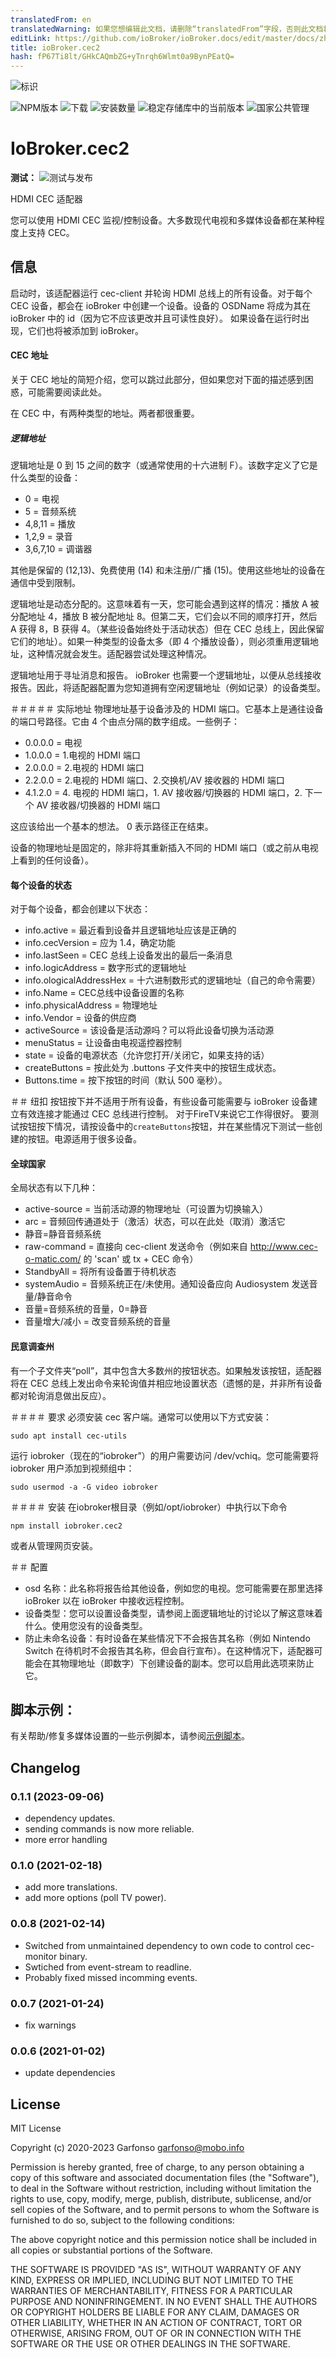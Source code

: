 ```yaml
---
translatedFrom: en
translatedWarning: 如果您想编辑此文档，请删除“translatedFrom”字段，否则此文档将再次自动翻译
editLink: https://github.com/ioBroker/ioBroker.docs/edit/master/docs/zh-cn/adapterref/iobroker.cec2/README.md
title: ioBroker.cec2
hash: fP67Ti8lt/GHkCAQmbZG+yTnrqh6Wlmt0a9BynPEatQ=
---
```

![标识](../../../en/adapterref/iobroker.cec2/admin/cec2.png)

![NPM版本](https://img.shields.io/npm/v/iobroker.cec2.svg)
![下载](https://img.shields.io/npm/dm/iobroker.cec2.svg)
![安装数量](https://iobroker.live/badges/cec2-installed.svg)
![稳定存储库中的当前版本](https://iobroker.live/badges/cec2-stable.svg)
![国家公共管理](https://nodei.co/npm/iobroker.cec2.png?downloads=true)

# IoBroker.cec2
**测试：** ![测试与发布](https://github.com/iobroker-community-adapters/ioBroker.cec2/workflows/Test%20and%20Release/badge.svg)

HDMI CEC 适配器

您可以使用 HDMI CEC 监视/控制设备。大多数现代电视和多媒体设备都在某种程度上支持 CEC。

## 信息
启动时，该适配器运行 cec-client 并轮询 HDMI 总线上的所有设备。对于每个 CEC 设备，都会在 ioBroker 中创建一个设备。设备的 OSDName 将成为其在 ioBroker 中的 id（因为它不应该更改并且可读性良好）。
如果设备在运行时出现，它们也将被添加到 ioBroker。

#### CEC 地址
关于 CEC 地址的简短介绍，您可以跳过此部分，但如果您对下面的描述感到困惑，可能需要阅读此处。

在 CEC 中，有两种类型的地址。两者都很重要。

##### 逻辑地址
逻辑地址是 0 到 15 之间的数字（或通常使用的十六进制 F）。该数字定义了它是什么类型的设备：

* 0 = 电视
* 5 = 音频系统
* 4,8,11 = 播放
* 1,2,9 = 录音
* 3,6,7,10 = 调谐器

其他是保留的 (12,13)、免费使用 (14) 和未注册/广播 (15)。使用这些地址的设备在通信中受到限制。

逻辑地址是动态分配的。这意味着有一天，您可能会遇到这样的情况：播放 A 被分配地址 4，播放 B 被分配地址 8。但第二天，它们会以不同的顺序打开，然后 A 获得 8，B 获得 4。（某些设备始终处于活动状态）但在 CEC 总线上，因此保留它们的地址）。如果一种类型的设备太多（即 4 个播放设备），则必须重用逻辑地址，这种情况就会发生。适配器尝试处理这种情况。

逻辑地址用于寻址消息和报告。
ioBroker 也需要一个逻辑地址，以便从总线接收报告。因此，将适配器配置为您知道拥有空闲逻辑地址（例如记录）的设备类型。

＃＃＃＃＃ 实际地址
物理地址基于设备涉及的 HDMI 端口。它基本上是通往设备的端口号路径。它由 4 个由点分隔的数字组成。一些例子：

* 0.0.0.0 = 电视
* 1.0.0.0 = 1.电视的 HDMI 端口
* 2.0.0.0 = 2.电视的 HDMI 端口
* 2.2.0.0 = 2.电视的 HDMI 端口、2.交换机/AV 接收器的 HDMI 端口
* 4.1.2.0 = 4. 电视的 HDMI 端口，1. AV 接收器/切换器的 HDMI 端口，2. 下一个 AV 接收器/切换器的 HDMI 端口

这应该给出一个基本的想法。 0 表示路径正在结束。

设备的物理地址是固定的，除非将其重新插入不同的 HDMI 端口（或之前从电视上看到的任何设备）。

#### 每个设备的状态
对于每个设备，都会创建以下状态：

* info.active = 最近看到设备并且逻辑地址应该是正确的
* info.cecVersion = 应为 1.4，确定功能
* info.lastSeen = CEC 总线上设备发出的最后一条消息
* info.logicAddress = 数字形式的逻辑地址
* info.ologicalAddressHex = 十六进制数形式的逻辑地址（自己的命令需要）
* info.Name = CEC总线中设备设置的名称
* info.physicalAddress = 物理地址
* info.Vendor = 设备的供应商
* activeSource = 该设备是活动源吗？可以将此设备切换为活动源
* menuStatus = 让设备由电视遥控器控制
* state = 设备的电源状态（允许您打开/关闭它，如果支持的话）
* createButtons = 按此处为 .buttons 子文件夹中的按钮生成状态。
* Buttons.time = 按下按钮的时间（默认 500 毫秒）。

＃＃ 纽扣
按钮按下并不适用于所有设备，有些设备可能需要与 ioBroker 设备建立有效连接才能通过 CEC 总线进行控制。
对于FireTV来说它工作得很好。
要测试按钮按下情况，请按设备中的`createButtons`按钮，并在某些情况下测试一些创建的按钮。电源适用于很多设备。

#### 全球国家
全局状态有以下几种：

* active-source = 当前活动源的物理地址（可设置为切换输入）
* arc = 音频回传通道处于（激活）状态，可以在此处（取消）激活它
* 静音=静音音频系统
* raw-command = 直接向 cec-client 发送命令（例如来自 http://www.cec-o-matic.com/ 的 'scan' 或 tx + CEC 命令）
* StandbyAll = 将所有设备置于待机状态
* systemAudio = 音频系统正在/未使用。通知设备应向 Audiosystem 发送音量/静音命令
* 音量=音频系统的音量，0=静音
* 音量增大/减小 = 改变音频系统的音量

#### 民意调查州
有一个子文件夹“poll”，其中包含大多数州的按钮状态。如果触发该按钮，适配器将在 CEC 总线上发出命令来轮询值并相应地设置状态（遗憾的是，并非所有设备都对轮询消息做出反应）。

＃＃＃＃ 要求
必须安装 cec 客户端。通常可以使用以下方式安装：

```
sudo apt install cec-utils
```

运行 iobroker（现在的“iobroker”）的用户需要访问 /dev/vchiq。您可能需要将 iobroker 用户添加到视频组中：

```
sudo usermod -a -G video iobroker
```

＃＃＃＃ 安装
在iobroker根目录（例如/opt/iobroker）中执行以下命令

```
npm install iobroker.cec2
```

或者从管理网页安装。

＃＃ 配置
* osd 名称：此名称将报告给其他设备，例如您的电视。您可能需要在那里选择 ioBroker 以在 ioBroker 中接收远程控制。
* 设备类型：您可以设置设备类型，请参阅上面逻辑地址的讨论以了解这意味着什么。使用您没有的设备类型。
* 防止未命名设备：有时设备在某些情况下不会报告其名称（例如 Nintendo Switch 在待机时不会报告其名称，但会自行宣布）。在这种情况下，适配器可能会在其物理地址（即数字）下创建设备的副本。您可以启用此选项来防止它。

## 脚本示例：
有关帮助/修复多媒体设置的一些示例脚本，请参阅[示例脚本](doc/ExampleScripts.md)。

## Changelog

<!--
    Placeholder for the next version (at the beginning of the line):
    ### **WORK IN PROGRESS**
-->
### 0.1.1 (2023-09-06)
* dependency updates.
* sending commands is now more reliable.
* more error handling

### 0.1.0 (2021-02-18)
* add more translations.
* add more options (poll TV power).

### 0.0.8 (2021-02-14)
* Switched from unmaintained dependency to own code to control cec-monitor binary.
* Swtiched from event-stream to readline.
* Probably fixed missed incomming events.

### 0.0.7 (2021-01-24)
* fix warnings

### 0.0.6 (2021-01-02)
* update dependencies

## License
MIT License

Copyright (c) 2020-2023 Garfonso <garfonso@mobo.info>

Permission is hereby granted, free of charge, to any person obtaining a copy
of this software and associated documentation files (the "Software"), to deal
in the Software without restriction, including without limitation the rights
to use, copy, modify, merge, publish, distribute, sublicense, and/or sell
copies of the Software, and to permit persons to whom the Software is
furnished to do so, subject to the following conditions:

The above copyright notice and this permission notice shall be included in all
copies or substantial portions of the Software.

THE SOFTWARE IS PROVIDED "AS IS", WITHOUT WARRANTY OF ANY KIND, EXPRESS OR
IMPLIED, INCLUDING BUT NOT LIMITED TO THE WARRANTIES OF MERCHANTABILITY,
FITNESS FOR A PARTICULAR PURPOSE AND NONINFRINGEMENT. IN NO EVENT SHALL THE
AUTHORS OR COPYRIGHT HOLDERS BE LIABLE FOR ANY CLAIM, DAMAGES OR OTHER
LIABILITY, WHETHER IN AN ACTION OF CONTRACT, TORT OR OTHERWISE, ARISING FROM,
OUT OF OR IN CONNECTION WITH THE SOFTWARE OR THE USE OR OTHER DEALINGS IN THE
SOFTWARE.